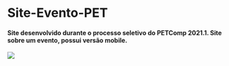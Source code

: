 # Site-Evento-PET

#### Site desenvolvido durante o processo seletivo do PETComp 2021.1. Site sobre um evento, possui versão mobile.

![](site-video.gif)
